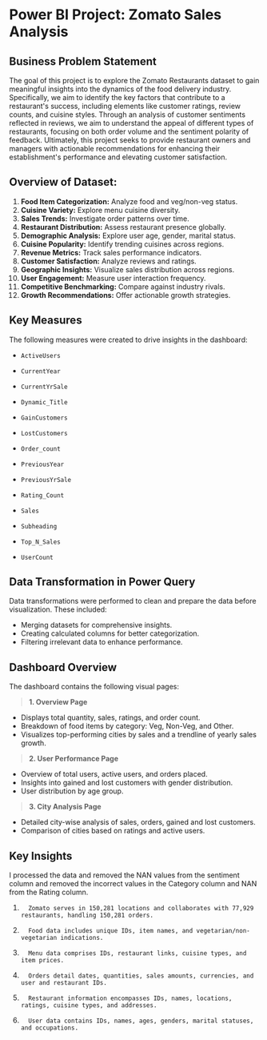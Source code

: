 # Power BI Project: Zomato Sales Analysis

## Business Problem Statement

The goal of this project is to explore the Zomato Restaurants dataset to gain meaningful insights into the dynamics of the food delivery industry. Specifically, we aim to identify the key factors that contribute to a restaurant's success, including elements like customer ratings, review counts, and cuisine styles. Through an analysis of customer sentiments reflected in reviews, we aim to understand the appeal of different types of restaurants, focusing on both order volume and the sentiment polarity of feedback. Ultimately, this project seeks to provide restaurant owners and managers with actionable recommendations for enhancing their establishment's performance and elevating customer satisfaction.

## Overview of Dataset:

1. **Food Item Categorization:** Analyze food and veg/non-veg status.
2. **Cuisine Variety:** Explore menu cuisine diversity.
3. **Sales Trends:** Investigate order patterns over time.
4. **Restaurant Distribution:** Assess restaurant presence globally.
5. **Demographic Analysis:** Explore user age, gender, marital status.
6. **Cuisine Popularity:** Identify trending cuisines across regions.
7. **Revenue Metrics:** Track sales performance indicators.
8. **Customer Satisfaction:** Analyze reviews and ratings.
9. **Geographic Insights:** Visualize sales distribution across regions.
10. **User Engagement:** Measure user interaction frequency.
11. **Competitive Benchmarking:** Compare against industry rivals.
12. **Growth Recommendations:** Offer actionable growth strategies.

## Key Measures

The following measures were created to drive insights in the dashboard:

-     ActiveUsers
-     CurrentYear
-     CurrentYrSale
-     Dynamic_Title
-     GainCustomers
-     LostCustomers
-     Order_count
-     PreviousYear
-     PreviousYrSale
-     Rating_Count
-     Sales
-     Subheading
-     Top_N_Sales
-     UserCount

## Data Transformation in Power Query

Data transformations were performed to clean and prepare the data before visualization. These included:

- Merging datasets for comprehensive insights.
- Creating calculated columns for better categorization.
- Filtering irrelevant data to enhance performance.

## Dashboard Overview

The dashboard contains the following visual pages:

> **1. Overview Page**

- Displays total quantity, sales, ratings, and order count.
- Breakdown of food items by category: Veg, Non-Veg, and Other.
- Visualizes top-performing cities by sales and a trendline of yearly sales growth.

> **2. User Performance Page**

- Overview of total users, active users, and orders placed.
- Insights into gained and lost customers with gender distribution.
- User distribution by age group.

> **3. City Analysis Page**
- Detailed city-wise analysis of sales, orders, gained and lost customers.
- Comparison of cities based on ratings and active users.

## Key Insights

I processed the data and removed the NAN values from the sentiment column and removed the incorrect values in the Category column and NAN from the Rating column.

1.       Zomato serves in 150,281 locations and collaborates with 77,929 restaurants, handling 150,281 orders.

2.       Food data includes unique IDs, item names, and vegetarian/non-vegetarian indications.

3.       Menu data comprises IDs, restaurant links, cuisine types, and item prices.

4.       Orders detail dates, quantities, sales amounts, currencies, and user and restaurant IDs.

5.       Restaurant information encompasses IDs, names, locations, ratings, cuisine types, and addresses.

6.       User data contains IDs, names, ages, genders, marital statuses, and occupations.

